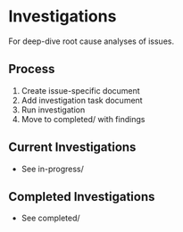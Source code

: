 # Investigations

For deep-dive root cause analyses of issues.

## Process
1. Create issue-specific document
2. Add investigation task document
3. Run investigation
4. Move to completed/ with findings

## Current Investigations
- See in-progress/

## Completed Investigations
- See completed/